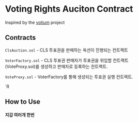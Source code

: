 # Voting Rights Auciton Contract

Inspired by the [votium](https://votium.app/) project


## Contracts

`ClsAuction.sol` - CLS 투표권을 판매하는 옥션이 진행되는 컨트랙트

`VoterFactory.sol` - CLS 투표권 판매자가 투표권을 위임할 컨트랙트 (VoteProxy.sol)를 생성하고 판매자로 등록하는 컨트랙트.

`VoteProxy.sol` - VoterFactory를 통해 생성되는 투표권 실행 컨트랙트.

`R

## How to Use

#### 지갑 여러개  한번